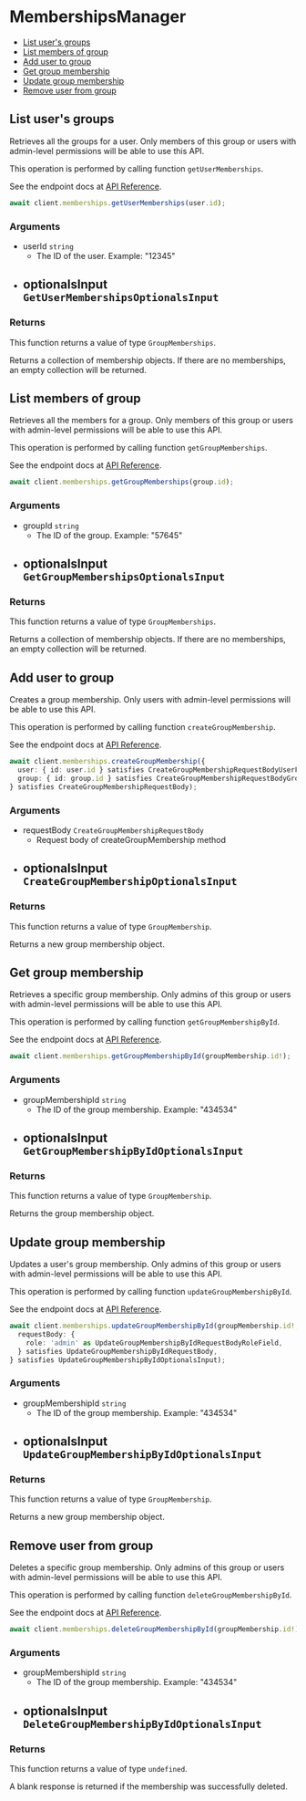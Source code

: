 # MembershipsManager

- [List user's groups](#list-users-groups)
- [List members of group](#list-members-of-group)
- [Add user to group](#add-user-to-group)
- [Get group membership](#get-group-membership)
- [Update group membership](#update-group-membership)
- [Remove user from group](#remove-user-from-group)

## List user's groups

Retrieves all the groups for a user. Only members of this
group or users with admin-level permissions will be able to
use this API.

This operation is performed by calling function `getUserMemberships`.

See the endpoint docs at
[API Reference](https://developer.box.com/reference/get-users-id-memberships/).

<!-- sample get_users_id_memberships -->

```ts
await client.memberships.getUserMemberships(user.id);
```

### Arguments

- userId `string`
  - The ID of the user. Example: "12345"
- optionalsInput `GetUserMembershipsOptionalsInput`
  -

### Returns

This function returns a value of type `GroupMemberships`.

Returns a collection of membership objects. If there are no
memberships, an empty collection will be returned.

## List members of group

Retrieves all the members for a group. Only members of this
group or users with admin-level permissions will be able to
use this API.

This operation is performed by calling function `getGroupMemberships`.

See the endpoint docs at
[API Reference](https://developer.box.com/reference/get-groups-id-memberships/).

<!-- sample get_groups_id_memberships -->

```ts
await client.memberships.getGroupMemberships(group.id);
```

### Arguments

- groupId `string`
  - The ID of the group. Example: "57645"
- optionalsInput `GetGroupMembershipsOptionalsInput`
  -

### Returns

This function returns a value of type `GroupMemberships`.

Returns a collection of membership objects. If there are no
memberships, an empty collection will be returned.

## Add user to group

Creates a group membership. Only users with
admin-level permissions will be able to use this API.

This operation is performed by calling function `createGroupMembership`.

See the endpoint docs at
[API Reference](https://developer.box.com/reference/post-group-memberships/).

<!-- sample post_group_memberships -->

```ts
await client.memberships.createGroupMembership({
  user: { id: user.id } satisfies CreateGroupMembershipRequestBodyUserField,
  group: { id: group.id } satisfies CreateGroupMembershipRequestBodyGroupField,
} satisfies CreateGroupMembershipRequestBody);
```

### Arguments

- requestBody `CreateGroupMembershipRequestBody`
  - Request body of createGroupMembership method
- optionalsInput `CreateGroupMembershipOptionalsInput`
  -

### Returns

This function returns a value of type `GroupMembership`.

Returns a new group membership object.

## Get group membership

Retrieves a specific group membership. Only admins of this
group or users with admin-level permissions will be able to
use this API.

This operation is performed by calling function `getGroupMembershipById`.

See the endpoint docs at
[API Reference](https://developer.box.com/reference/get-group-memberships-id/).

<!-- sample get_group_memberships_id -->

```ts
await client.memberships.getGroupMembershipById(groupMembership.id!);
```

### Arguments

- groupMembershipId `string`
  - The ID of the group membership. Example: "434534"
- optionalsInput `GetGroupMembershipByIdOptionalsInput`
  -

### Returns

This function returns a value of type `GroupMembership`.

Returns the group membership object.

## Update group membership

Updates a user's group membership. Only admins of this
group or users with admin-level permissions will be able to
use this API.

This operation is performed by calling function `updateGroupMembershipById`.

See the endpoint docs at
[API Reference](https://developer.box.com/reference/put-group-memberships-id/).

<!-- sample put_group_memberships_id -->

```ts
await client.memberships.updateGroupMembershipById(groupMembership.id!, {
  requestBody: {
    role: 'admin' as UpdateGroupMembershipByIdRequestBodyRoleField,
  } satisfies UpdateGroupMembershipByIdRequestBody,
} satisfies UpdateGroupMembershipByIdOptionalsInput);
```

### Arguments

- groupMembershipId `string`
  - The ID of the group membership. Example: "434534"
- optionalsInput `UpdateGroupMembershipByIdOptionalsInput`
  -

### Returns

This function returns a value of type `GroupMembership`.

Returns a new group membership object.

## Remove user from group

Deletes a specific group membership. Only admins of this
group or users with admin-level permissions will be able to
use this API.

This operation is performed by calling function `deleteGroupMembershipById`.

See the endpoint docs at
[API Reference](https://developer.box.com/reference/delete-group-memberships-id/).

<!-- sample delete_group_memberships_id -->

```ts
await client.memberships.deleteGroupMembershipById(groupMembership.id!);
```

### Arguments

- groupMembershipId `string`
  - The ID of the group membership. Example: "434534"
- optionalsInput `DeleteGroupMembershipByIdOptionalsInput`
  -

### Returns

This function returns a value of type `undefined`.

A blank response is returned if the membership was
successfully deleted.
